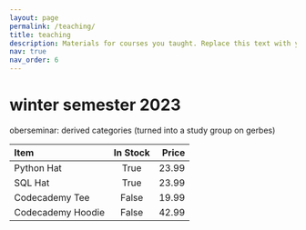 ```yaml
---
layout: page
permalink: /teaching/
title: teaching
description: Materials for courses you taught. Replace this text with your description.
nav: true
nav_order: 6
---
```


# winter semester 2023
oberseminar: derived categories   (turned into a study group on gerbes)

| Item              | In Stock | Price |
| :---------------- | :------: | ----: |
| Python Hat        |   True   | 23.99 |
| SQL Hat           |   True   | 23.99 |
| Codecademy Tee    |  False   | 19.99 |
| Codecademy Hoodie |  False   | 42.99 |
